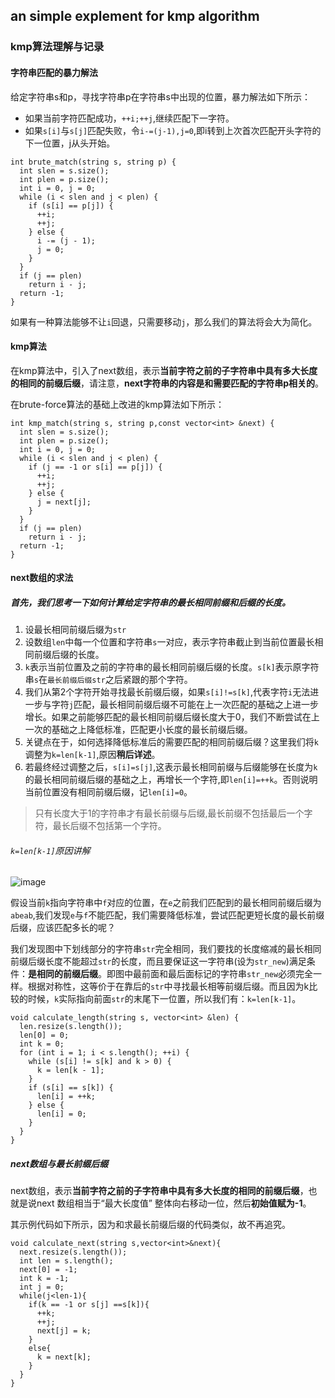 ## an simple explement for kmp algorithm

###  kmp算法理解与记录

#### 字符串匹配的暴力解法

给定字符串s和p，寻找字符串p在字符串s中出现的位置，暴力解法如下所示：

* 如果当前字符匹配成功，```++i;++j```,继续匹配下一字符。
* 如果```s[i]```与```s[j]```匹配失败，令```i-=(j-1),j=0```,即i转到上次首次匹配开头字符的下一位置，j从头开始。
```
int brute_match(string s, string p) {
  int slen = s.size();
  int plen = p.size();
  int i = 0, j = 0;
  while (i < slen and j < plen) {
    if (s[i] == p[j]) {
      ++i;
      ++j;
    } else {
      i -= (j - 1);
      j = 0;
    }
  }
  if (j == plen)
    return i - j;
  return -1;
}
```

如果有一种算法能够不让```i```回退，只需要移动```j```，那么我们的算法将会大为简化。

#### kmp算法

在kmp算法中，引入了next数组，表示**当前字符之前的子字符串中具有多大长度的相同的前缀后缀**，请注意，**next字符串的内容是和需要匹配的字符串p相关的**。

在brute-force算法的基础上改进的kmp算法如下所示：

```
int kmp_match(string s, string p,const vector<int> &next) {
  int slen = s.size();
  int plen = p.size();
  int i = 0, j = 0;
  while (i < slen and j < plen) {
    if (j == -1 or s[i] == p[j]) {
      ++i;
      ++j;
    } else {
      j = next[j];
    }
  }
  if (j == plen)
    return i - j;
  return -1;
}
```

#### next数组的求法
##### 首先，我们思考一下如何计算给定字符串的最长相同前缀和后缀的长度。

1. 设最长相同前缀后缀为```str```
2. 设数组```len```中每一个位置和字符串```s```一对应，表示字符串截止到当前位置最长相同前缀后缀的长度。
3.  ```k```表示当前位置及之前的字符串的最长相同前缀后缀的长度。```s[k]```表示原字符串```s```在```最长前缀后缀str```之后紧跟的那个字符。
4.  我们从第2个字符开始寻找最长前缀后缀，如果```s[i]!=s[k]```,代表字符```i```无法进一步与字符```j```匹配，最长相同前缀后缀不可能在上一次匹配的基础之上进一步增长。如果之前能够匹配的最长相同前缀后缀长度大于0，我们不断尝试在上一次的基础之上降低标准，匹配更小长度的最长前缀后缀。
5.  关键点在于，如何选择降低标准后的需要匹配的相同前缀后缀？这里我们将```k```调整为```k=len[k-1]```,原因**稍后详述**。
6.  若最终经过调整之后，```s[i]=s[j]```,这表示最长相同前缀与后缀能够在长度为```k```的最长相同前缀后缀的基础之上，再增长一个字符,即```len[i]=++k```。否则说明当前位置没有相同前缀后缀，记```len[i]=0```。

>只有长度大于1的字符串才有最长前缀与后缀,最长前缀不包括最后一个字符，最长后缀不包括第一个字符。

###### ```k=len[k-1]```原因讲解

![image](http://images2015.cnblogs.com/blog/689069/201611/689069-20161122192309034-1288728777.jpg)


假设当前```k```指向字符串中```f```对应的位置，在```e```之前我们匹配到的最长相同前缀后缀为```abeab```,我们发现```e```与```f```不能匹配，我们需要降低标准，尝试匹配更短长度的最长前缀后缀，应该匹配多长的呢？

我们发现图中下划线部分的字符串```str```完全相同，我们要找的长度缩减的最长相同前缀后缀长度不能超过```str```的长度，而且要保证这一字符串(设为```str_new```)满足条件：**是相同的前缀后缀**。即图中最前面和最后面标记的字符串```str_new```必须完全一样。根据对称性，这等价于在靠后的```str```中寻找最长相等前缀后缀。而且因为k比较的时候，```k```实际指向前面```str```的末尾下一位置，所以我们有：```k=len[k-1]```。

```
void calculate_length(string s, vector<int> &len) {
  len.resize(s.length());
  len[0] = 0;
  int k = 0;
  for (int i = 1; i < s.length(); ++i) {
    while (s[i] != s[k] and k > 0) {
      k = len[k - 1];
    }
    if (s[i] == s[k]) {
      len[i] = ++k;
    } else {
      len[i] = 0;
    }
  }
}
```

##### next数组与最长前缀后缀

next数组，表示**当前字符之前的子字符串中具有多大长度的相同的前缀后缀**，也就是说next 数组相当于“最大长度值” 整体向右移动一位，然后**初始值赋为-1**。

其示例代码如下所示，因为和求最长前缀后缀的代码类似，故不再追究。

```
void calculate_next(string s,vector<int>&next){
  next.resize(s.length());
  int len = s.length();
  next[0] = -1;
  int k = -1;
  int j = 0;
  while(j<len-1){
    if(k == -1 or s[j] ==s[k]){
      ++k;
      ++j;
      next[j] = k;
    }
    else{
      k = next[k];
    }
  }
}
```
